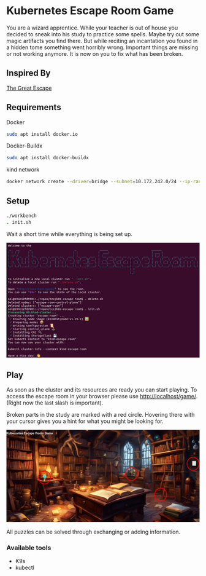 # Kubernetes Escape Room Game

You are a wizard apprentice. While your teacher is out of house you decided to sneak into his study to practice some spells. 
Maybe try out some magic artifacts you find there. 
But while reciting an incantation you found in a hidden tome something went horribly wrong. 
Important things are missing or not working anymore. It is now on you to fix what has been broken.

## Inspired By
[The Great Escape](https://github.com/t-gmn/the-great-escape)

## Requirements

Docker
```bash
sudo apt install docker.io
```

Docker-Buildx
```bash
sudo apt install docker-buildx
```

kind network
```bash
docker network create --driver=bridge --subnet=10.172.242.0/24 --ip-range=10.172.242.0/28 --gateway=10.172.242.1 kind
```

## Setup

```bash
./workbench
. init.sh
```

Wait a short time while everything is being set up.

![K8s Escape Room in terminal](.images/k8s-escape-room-terminal.png)


## Play
As soon as the cluster and its resources are ready you can start playing.
To access the escape room in your browser please use [http://localhost/game/](http://localhost/game/).
(Right now the last slash is important).

Broken parts in the study are marked with a red circle. 
Hovering there with your cursor gives you a hint for what you might be looking for.

![K8s Escape Room in web](.images/k8s-escape-room-web-unsolved.png)

All puzzles can be solved through exchanging or adding information.

### Available tools
* K9s
* kubectl
